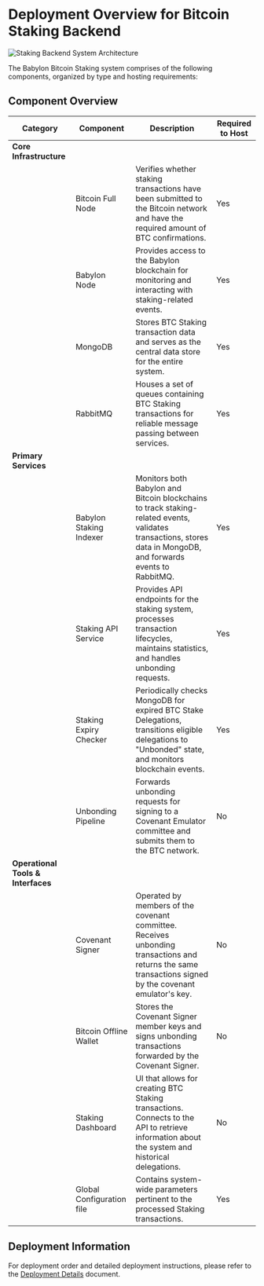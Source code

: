 # Deployment Overview for Bitcoin Staking Backend

![Staking Backend System Architecture](./assets/staking-backend-system-detailed.png)

The Babylon Bitcoin Staking system comprises of the following components, organized by type and hosting requirements:

## Component Overview

| Category | Component | Description | Required to Host |
|----------|-----------|-------------|-----------------|
| **Core Infrastructure** | | | |
| | Bitcoin Full Node | Verifies whether staking transactions have been submitted to the Bitcoin network and have the required amount of BTC confirmations. | Yes |
| | Babylon Node | Provides access to the Babylon blockchain for monitoring and interacting with staking-related events. | Yes |
| | MongoDB | Stores BTC Staking transaction data and serves as the central data store for the entire system. | Yes |
| | RabbitMQ | Houses a set of queues containing BTC Staking transactions for reliable message passing between services. | Yes |
| **Primary Services** | | | |
| | Babylon Staking Indexer | Monitors both Babylon and Bitcoin blockchains to track staking-related events, validates transactions, stores data in MongoDB, and forwards events to RabbitMQ. | Yes |
| | Staking API Service | Provides API endpoints for the staking system, processes transaction lifecycles, maintains statistics, and handles unbonding requests. | Yes |
| | Staking Expiry Checker | Periodically checks MongoDB for expired BTC Stake Delegations, transitions eligible delegations to "Unbonded" state, and monitors blockchain events. | Yes |
| | Unbonding Pipeline | Forwards unbonding requests for signing to a Covenant Emulator committee and submits them to the BTC network. | No |
| **Operational Tools & Interfaces** | | | |
| | Covenant Signer | Operated by members of the covenant committee. Receives unbonding transactions and returns the same transactions signed by the covenant emulator's key. | No |
| | Bitcoin Offline Wallet | Stores the Covenant Signer member keys and signs unbonding transactions forwarded by the Covenant Signer. | No |
| | Staking Dashboard | UI that allows for creating BTC Staking transactions. Connects to the API to retrieve information about the system and historical delegations. | No |
| | Global Configuration file | Contains system-wide parameters pertinent to the processed Staking transactions. | Yes |

## Deployment Information

For deployment order and detailed deployment instructions, please refer to the [Deployment Details](./details.md) document.